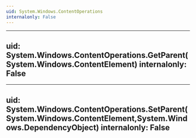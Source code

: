```yaml
---
uid: System.Windows.ContentOperations
internalonly: False
---
```


---
uid: System.Windows.ContentOperations.GetParent(System.Windows.ContentElement)
internalonly: False
---

---
uid: System.Windows.ContentOperations.SetParent(System.Windows.ContentElement,System.Windows.DependencyObject)
internalonly: False
---
